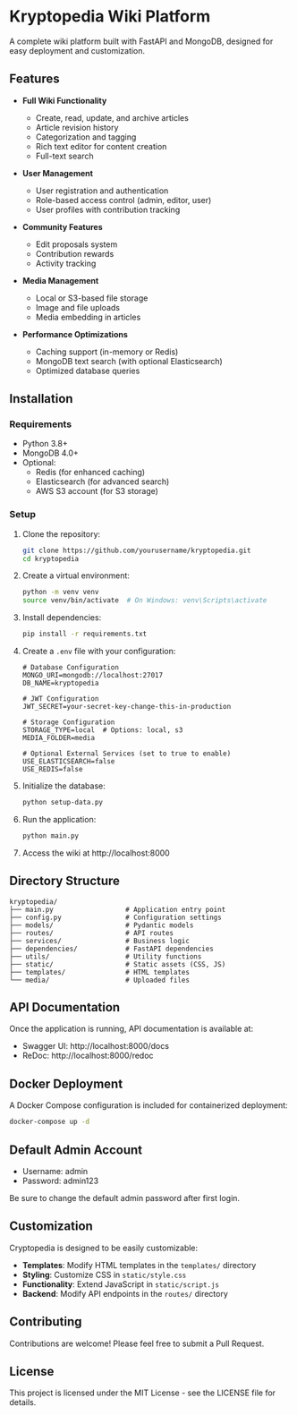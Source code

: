 # Kryptopedia Wiki Platform

A complete wiki platform built with FastAPI and MongoDB, designed for easy deployment and customization.

## Features

- **Full Wiki Functionality**
  - Create, read, update, and archive articles
  - Article revision history
  - Categorization and tagging
  - Rich text editor for content creation
  - Full-text search

- **User Management**
  - User registration and authentication
  - Role-based access control (admin, editor, user)
  - User profiles with contribution tracking

- **Community Features**
  - Edit proposals system
  - Contribution rewards
  - Activity tracking

- **Media Management**
  - Local or S3-based file storage
  - Image and file uploads
  - Media embedding in articles

- **Performance Optimizations**
  - Caching support (in-memory or Redis)
  - MongoDB text search (with optional Elasticsearch)
  - Optimized database queries

## Installation

### Requirements

- Python 3.8+
- MongoDB 4.0+
- Optional:
  - Redis (for enhanced caching)
  - Elasticsearch (for advanced search)
  - AWS S3 account (for S3 storage)

### Setup

1. Clone the repository:
   ```bash
   git clone https://github.com/yourusername/kryptopedia.git
   cd kryptopedia
   ```

2. Create a virtual environment:
   ```bash
   python -m venv venv
   source venv/bin/activate  # On Windows: venv\Scripts\activate
   ```

3. Install dependencies:
   ```bash
   pip install -r requirements.txt
   ```

4. Create a `.env` file with your configuration:
   ```
   # Database Configuration
   MONGO_URI=mongodb://localhost:27017
   DB_NAME=kryptopedia

   # JWT Configuration
   JWT_SECRET=your-secret-key-change-this-in-production

   # Storage Configuration
   STORAGE_TYPE=local  # Options: local, s3
   MEDIA_FOLDER=media

   # Optional External Services (set to true to enable)
   USE_ELASTICSEARCH=false
   USE_REDIS=false
   ```

5. Initialize the database:
   ```bash
   python setup-data.py
   ```

6. Run the application:
   ```bash
   python main.py
   ```

7. Access the wiki at http://localhost:8000

## Directory Structure

```
kryptopedia/
├── main.py                  # Application entry point
├── config.py                # Configuration settings
├── models/                  # Pydantic models
├── routes/                  # API routes
├── services/                # Business logic
├── dependencies/            # FastAPI dependencies
├── utils/                   # Utility functions
├── static/                  # Static assets (CSS, JS)
├── templates/               # HTML templates
└── media/                   # Uploaded files
```

## API Documentation

Once the application is running, API documentation is available at:
- Swagger UI: http://localhost:8000/docs
- ReDoc: http://localhost:8000/redoc

## Docker Deployment

A Docker Compose configuration is included for containerized deployment:

```bash
docker-compose up -d
```

## Default Admin Account

- Username: admin
- Password: admin123

Be sure to change the default admin password after first login.

## Customization

Cryptopedia is designed to be easily customizable:

- **Templates**: Modify HTML templates in the `templates/` directory
- **Styling**: Customize CSS in `static/style.css`
- **Functionality**: Extend JavaScript in `static/script.js`
- **Backend**: Modify API endpoints in the `routes/` directory

## Contributing

Contributions are welcome! Please feel free to submit a Pull Request.

## License

This project is licensed under the MIT License - see the LICENSE file for details.
